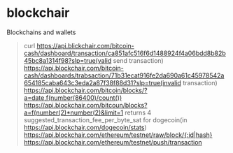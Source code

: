 # blockchair
Blockchains and wallets 
>curl https://api.blickchair.com/bitcoin-cash/dashboard/transaction/ca851afc516f6d1488924f4a06bdd8b82b45bc8a1314f98?slp=true(valid send transaction)
>https://api.blockchair.com/bitcoin-cash/dashboards/trabsaction/71b31ecat916fe2da690a61c45978542a654185caba643c3eda2a87f38f88d31?slp=true(invalid transaction)
>https://api.blockchair.com/bitcoin/blocks/?a=date,f(number(86400)/count())
>https://api.blockchair.com/bitcoun/blocks?a=f(number(2)*number(2)&limit=1 returns 4
>suggested_transaction_fee_per_byte_sat for dogecoin(in
>https://api.blockchair.com/dogecoin/stats)
>https://api.blockchair.com/ethereum/testnet/raw/block/{:id|hash}
>https://api.blockchair.com/ethereum/testnet/push/transaction
>

